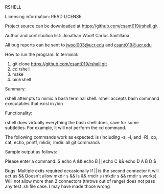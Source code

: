 RSHELL

Licensing information: READ LICENSE

Project source can be downloaded at https://github.com/csant019/rshell.git

Author and contribution list:
Jonathan Woolf
Carlos Santillana

All bug reports can be sent to jwool003@ucr.edu and csant019@ucr.edu

How to run the program:
In terminal:
1. git clone https://github.com/csant019/rshell.git
2. cd rshell
3. make
4. bin/rshell

Summary:

rshell attempts to mimic a bash terminal shell. rshell accepts bash command executables that exist in /bin

Functionality:

rshell does virtually everything the bash shell does, save for some subtleties.
For example, it will not perform the cd command.

The following commands work as expected: ls (including  -a, -l, and -R),
cp, cat, echo, printf, mkdir, rmdir. all git commands

Sample output as follows:

Please enter a command:
$ echo A && echo B || echo C && echo D
A
B
D
$

Bugs:
Multiple exits required occasionally
If || is the second connector it will act as &&
Doesn't allow mkdir s && ls && rmdir s (mkdir s && rmdir s works)
Will not allow more than 2 connectors (throws out of range)
does not pass any test .sh file case. I may have made those wrong
